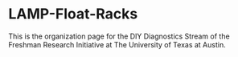 # LAMP-Float-Racks
This is the organization page for the DIY Diagnostics Stream of the Freshman Research Initiative at The University of Texas at Austin.
